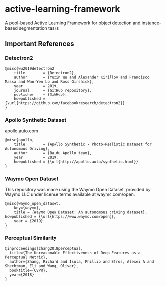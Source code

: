 # active-learning-framework
A pool-based Active Learning Framework for object detection and instance-based segmentation tasks

## Important References

### Detectron2
```
@misc{wu2019detectron2,
	title        = {Detectron2},
	author       = {Yuxin Wu and Alexander Kirillov and Francisco Massa and Wan-Yen Lo and Ross Girshick},
	year         = 2019,
	journal      = {GitHub repository},
	publisher    = {GihHub},
	howpublished = {\url{https://github.com/facebookresearch/detectron2}}
}
```

### Apollo Synthetic Dataset
apollo.auto.com
```
@misc{apollo,
	title        = {Apollo Synthetic - Photo-Realistic Dataset for Autonomous Driving},
	author       = {Baidu Apollo team},
	year         = 2019,
	howpublished = {\url{http://apollo.auto/synthetic.html}}
}
```

### Waymo Open Dataset
This repository was made using the Waymo Open Dataset, provided by Waymo LLC under license terms available at waymo.com/open.
```
@misc{waymo_open_dataset,
    key={waymo},
    title = {Waymo Open Dataset: An autonomous driving dataset}, howpublished = {\url{https://www.waymo.com/open}},
    year = {2019}
}
```

### Perceptual Similarity
```
@inproceedings{zhang2018perceptual,
  title={The Unreasonable Effectiveness of Deep Features as a Perceptual Metric},
  author={Zhang, Richard and Isola, Phillip and Efros, Alexei A and Shechtman, Eli and Wang, Oliver},
  booktitle={CVPR},
  year={2018}
}
```
